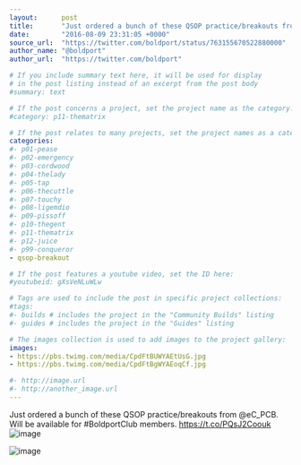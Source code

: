 ```yaml
---
layout:      post
title:       "Just ordered a bunch of these QSOP practice/breakouts from @eC_PCB. Will be available for #BoldportClub members."
date:        "2016-08-09 23:31:05 +0000"
source_url:  "https://twitter.com/boldport/status/763155670522880000"
author_name: "@boldport"
author_url:  "https://twitter.com/boldport"

# If you include summary text here, it will be used for display
# in the post listing instead of an excerpt from the post body
#summary: text

# If the post concerns a project, set the project name as the category:
#category: p11-thematrix

# If the post relates to many projects, set the project names as a categories array:
categories:
#- p01-pease
#- p02-emergency
#- p03-cordwood
#- p04-thelady
#- p05-tap
#- p06-thecuttle
#- p07-touchy
#- p08-ligemdio
#- p09-pissoff
#- p10-thegent
#- p11-thematrix
#- p12-juice
#- p99-conqueror
- qsop-breakout

# If the post features a youtube video, set the ID here:
#youtubeid: gXsVeNLuWLw

# Tags are used to include the post in specific project collections:
#tags:
#- builds # includes the project in the "Community Builds" listing
#- guides # includes the project in the "Guides" listing

# The images collection is used to add images to the project gallery:
images:
- https://pbs.twimg.com/media/CpdFtBUWYAEtUsG.jpg
- https://pbs.twimg.com/media/CpdFtBgWYAEoqCf.jpg

#- http://image.url
#- http://another_image.url
---
```


Just ordered a bunch of these QSOP practice/breakouts from @eC_PCB. Will be available for #BoldportClub members. https://t.co/PQsJ2Coouk
![image](https://pbs.twimg.com/media/CpdFtBUWYAEtUsG.jpg)

![image](https://pbs.twimg.com/media/CpdFtBgWYAEoqCf.jpg)


